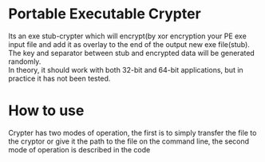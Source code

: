 # Portable Executable Crypter
Its an exe stub-crypter which will encrypt(by xor encryption your PE exe input file and add it as overlay to the end of the output new exe file(stub).  
The key and separator between stub and encrypted data will be generated randomly.  
In theory, it should work with both 32-bit and 64-bit applications, but in practice it has not been tested.  

# How to use
Crypter has two modes of operation, the first is to simply transfer the file to the cryptor or give it the path to the file on the command line, the second mode of operation is described in the code
